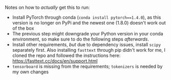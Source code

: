 Notes on how to _actually_ get this to run:

- Install PyTorch through conda (`conda install pytorch==1.4.0`), as this
  version is no longer on PyPi and the newest one (1.8.0) doesn't work out of
  the box
- The previous step might downgrade your Python version in your conda
  environment, so make sure to do the following steps _afterwards_.
- Install other requirements, _but_ due to dependency issues, install `scipy`
  separately first.  Also installing `fasttext` through pip didn't work for me,
  I cloned the repo and followed the instructions here:
  https://fasttext.cc/docs/en/support.html
- `tensorboard` is missing from the requirements; `tokenizers` is needed by my
  own changes
